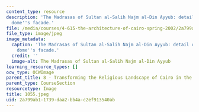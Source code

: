 ```yaml
---
content_type: resource
description: 'The Madrasas of Sultan al-Salih Najm al-Din Ayyub: detail of the funerary
  dome''s facade.'
file: /media/courses/4-615-the-architecture-of-cairo-spring-2002/2a799ab11739daa2bb4ac2ef913540ab_1055.jpeg
file_type: image/jpeg
image_metadata:
  caption: 'The Madrasas of Sultan al-Salih Najm al-Din Ayyub: detail of the funerary
    dome''s facade.'
  credit: ''
  image-alt: The Madrasas of Sultan al-Salih Najm al-Din Ayyub
learning_resource_types: []
ocw_type: OCWImage
parent_title: 8 - Transforming the Religious Landscape of Cairo in the Ayyubid Period
parent_type: CourseSection
resourcetype: Image
title: 1055.jpeg
uid: 2a799ab1-1739-daa2-bb4a-c2ef913540ab
---
```

